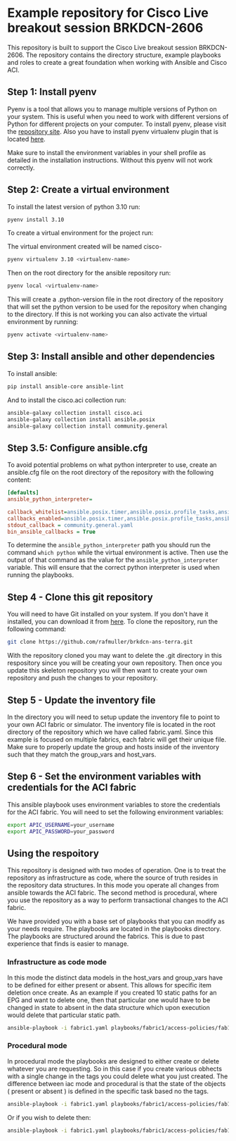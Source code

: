 # Example repository for Cisco Live breakout session BRKDCN-2606

This repository is built to support the Cisco Live breakout session BRKDCN-2606. The repository contains the directory structure, example playbooks and roles to create a great foundation when working with Ansible and Cisco ACI.

## Step 1: Install pyenv

Pyenv is a tool that allows you to manage multiple versions of Python on your system. This is useful when you need to work with different versions of Python for different projects on your computer. To install pyenv, please visit the [repository site](https://github.com/pyenv/pyenv?tab=readme-ov-file#installation).  Also you have to install pyenv virtualenv plugin that is located [here](https://github.com/pyenv/pyenv-virtualenv).

Make sure to install the environment variables in your shell profile as detailed in the installation instructions. Without this pyenv will not work correctly.

## Step 2: Create a virtual environment

To install the latest version of python 3.10 run:

```bash
pyenv install 3.10
```

To create a virtual environment for the project run:

The virtual environment created will be named cisco-

```bash
pyenv virtualenv 3.10 <virtualenv-name>
```

Then on the root directory for the ansible repository run:

```bash
pyenv local <virtualenv-name>
```

This will create a .python-version file in the root directory of the repository that will set the python version to be used for the repository when changing to the directory. If this is not working you can also activate the virtual environment by running:

```bash
pyenv activate <virtualenv-name>
```

## Step 3:  Install ansible and other dependencies

To install ansible:

```bash
pip install ansible-core ansible-lint
```

And to install the cisco.aci collection run:

```bash
ansible-galaxy collection install cisco.aci
ansible-galaxy collection install ansible.posix
ansible-galaxy collection install community.general
```

## Step 3.5: Configure ansible.cfg

To avoid potential problems on what python interpreter to use, create an ansible.cfg file on the root directory of the repository with the following content:

```ini
[defaults]
ansible_python_interpreter=

callback_whitelist=ansible.posix.timer,ansible.posix.profile_tasks,ansible.posix.profile_roles
callbacks_enabled=ansible.posix.timer,ansible.posix.profile_tasks,ansible.posix.profile_roles
stdout_callback = community.general.yaml
bin_ansible_callbacks = True
```

To determine the `ansible_python_interpreter` path you should run the command `which python` while the virtual environment is active. Then use the output of that command as the value for the `ansible_python_interpreter` variable. This will ensure that the correct python interpreter is used when running the playbooks.

## Step 4 - Clone this git repository

You will need to have Git installed on your system. If you don't have it installed, you can download it from [here](https://git-scm.com/downloads). To clone the repository, run the following command:

```bash
git clone https://github.com/rafmuller/brkdcn-ans-terra.git
```

With the repository cloned you may want to delete the .git directory in this respository since you will be creating your own repository. Then once you update this skeleton repository you will then want to create your own repository and push the changes to your repository.

## Step 5 - Update the inventory file

In the directory you will need to setup update the inventory file to point to your own ACI fabric or simulator. The inventory file is located in the root directory of the repository which we have called fabric.yaml. Since this example is focused on multiple fabrics, each fabric will get their unique file. Make sure to properly update the group and hosts inside of the inventory such that they match the group_vars and host_vars.

## Step 6 - Set the environment variables with credentials for the ACI fabric

This ansible playbook uses environment variables to store the credentials for the ACI fabric. You will need to set the following environment variables:

```bash
export APIC_USERNAME=your_username
export APIC_PASSWORD=your_password
```

## Using the respoitory

This repository is designed with two modes of operation. One is to treat the repository as infrastructure as code, where the source of truth resides in the repository data structures. In this mode you operate all changes from ansible towards the ACI fabric. The second method is procedural, where you use the repository as a way to perform transactional changes to the ACI fabric.

We have provided you with a base set of playbooks that you can modify as your needs require. The playbooks are located in the playbooks directory. The playbooks are structured around the fabrics. This is due to past experience that finds is easier to manage.

### Infrastructure as code mode

In this mode the distinct data models in the host_vars and group_vars have to be defined for either present or absent. This allows for specific item deletion once create. As an example if you created 10 static paths for an EPG and want to delete one, then that particular one would have to be changed in state to absent in the data structure which upon execution would delete that particular static path.

```bash
ansible-playbook -i fabric1.yaml playbooks/fabric1/access-policies/fab1-ap.yaml --tags iac
```

### Procedural mode

In procedural mode the playbooks are designed to either create or delete whatever you are requesting. So in this case if you create various obhects with a single change in the tags you could delete what you just created. The difference between iac mode and procedural is that the state of the objects ( present or absent ) is defined in the specific task based no the tags.

```bash
ansible-playbook -i fabric1.yaml playbooks/fabric1/access-policies/fab1-ap.yaml --tags create
```

Or if you wish to delete then:

```bash
ansible-playbook -i fabric1.yaml playbooks/fabric1/access-policies/fab1-ap.yaml --tags delete
```
